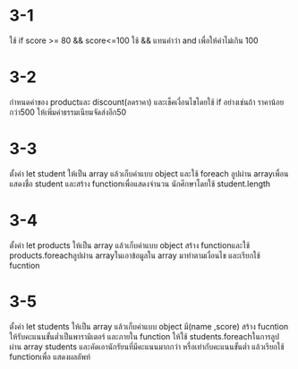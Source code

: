 # 3-1
ใช้ if score >= 80 && score<=100  ใช้ && แทนคำว่า and เพื่อให้ค่าไม่เกิน 100

# 3-2

กำหนดค่าของ productและ discount(ลดราคา)
และเช็คเงื่อนไขโดยใช้ if อย่างเช่นถ้า ราคาน้อยกว่า500 ให้เพิ่มค่าธรรมเนียมจัดส่งอีก50

# 3-3

ตั้งค่า let student ให้เป็น array แล้วเก็บค่าแบบ object
และใช้ foreach ลูปผ่าน arrayเพื่อนแสดงชื่อ student
และสร้าง functionเพื่อแสดงจำนวน นักศึกษาโดยใช้ student.length

# 3-4

ตั้งค่า let products ให้เป็น array แล้วเก็บค่าแบบ object
สร้าง functionและใช้ products.foreachลูปผ่าน arrayในเอาข้อมูลใน array มาทำตามเงื่อนไข
และเรียกใช้ fucntion

# 3-5

ตั้งค่า let students ให้เป็น array แล้วเก็บค่าแบบ object มี(name ,score)
สร้าง fucntion ให้รับคะแนนขั้นต่ำเป็นพารามิเตอร์
และภายใน function ให้ใช้ students.foreachในการลูป ผ่าน array students และคัดเอานักรัยนที่มีคะแนนมากกว่า หรื่อเท่ากับคะแนนขั้นต่ำ
แล้วเรียกใช้ functionเพื่อ แสดงผลลัพท์
